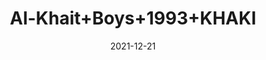 ---
title: 'Al-Khait+Boys+1993+KHAKI'
date: '2021-12-21' 
metatag: '' 
inventory: '3.0' 
draft: false 
# meta description 
shortDescripton: 'Al-Khait+Boys+1993+KHAKI'
description: 'Boys'
longdescription: ''
featured: False
# product Price
price: '1911.0'
priceBefore: '2730.0'
# Product Short Description
shortDescription: 'Al-Khait+Boys+1993+KHAKI'
productID: '6C70F201-6762-EC11-995F-005056B3A416'
type: 'products'
category: 'Boys' 
thumnailproduct: 'https://alkhait.eralive.net/images/products/6C70F201-6762-EC11-995F-005056B3A4161.png' 
images:
  - image: 'images/products/6C70F201-6762-EC11-995F-005056B3A4161.png'  
  - image: 'images/products/6C70F201-6762-EC11-995F-005056B3A4162.png'  
  - image: 'images/products/6C70F201-6762-EC11-995F-005056B3A4163.png'  
---